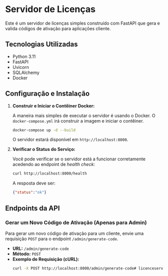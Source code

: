 # Servidor de Licenças

Este é um servidor de licenças simples construído com FastAPI que gera e valida códigos de ativação para aplicações cliente.

## Tecnologias Utilizadas

- Python 3.11
- FastAPI
- Uvicorn
- SQLAlchemy
- Docker

## Configuração e Instalação

1.  **Construir e Iniciar o Contêiner Docker:**

    A maneira mais simples de executar o servidor é usando o Docker. O `docker-compose.yml` irá construir a imagem e iniciar o contêiner.

    ```bash
    docker-compose up -d --build
    ```

    O servidor estará disponível em `http://localhost:8000`.

2.  **Verificar o Status do Serviço:**

    Você pode verificar se o servidor está a funcionar corretamente acedendo ao endpoint de *health check*:

    ```bash
    curl http://localhost:8000/health
    ```

    A resposta deve ser:

    ```json
    {"status":"ok"}
    ```

## Endpoints da API

### Gerar um Novo Código de Ativação (Apenas para Admin)

Para gerar um novo código de ativação para um cliente, envie uma requisição `POST` para o endpoint `/admin/generate-code`.

- **URL:** `/admin/generate-code`
- **Método:** `POST`
- **Exemplo de Requisição (cURL):**
  ```bash
  curl -X POST http://localhost:8000/admin/generate-code# licenceservertraduzai
